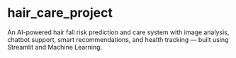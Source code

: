 # hair_care_project
An AI-powered hair fall risk prediction and care system with image analysis, chatbot support, smart recommendations, and health tracking — built using Streamlit and Machine Learning.
